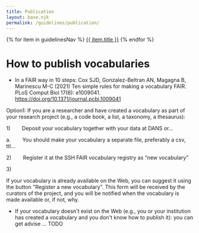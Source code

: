 ```yaml
---
title: Publication
layout: base.njk
permalink: /guidelines/publication/
---
```

<nav class="local-nav">
  {% for item in guidelinesNav %}
    <a href="{{ item.url }}">{{ item.title }}</a>
  {% endfor %}
</nav>

# How to publish vocabularies

- In a FAIR way in 10 steps: Cox SJD, Gonzalez-Beltran AN, Magagna B, Marinescu M-C (2021) Ten simple rules for making a vocabulary FAIR. PLoS Comput Biol 17(6): e1009041. https://doi.org/10.1371/journal.pcbi.1009041

Option1: If you are a researcher and have created a vocabulary as part of your research project (e.g., a code book, a list, a taxonomy, a thesaurus):

1)        Deposit your vocabulary together with your data at DANS or…

a.        You should make your vocabulary a separate file, preferably a csv, ttl…

2)        Register it at the SSH FAIR vocabulary registry as “new vocabulary”

3)         

 If your vocabulary is already available on the Web, you can suggest it using the button "Register a new vocabulary". This form will be received by the curators of the project, and you will be notified when the vocabulary is made available or, if not, why.
- If your vocabulary doesn't exist on the Web (e.g., you or your institution has created a vocabulary and you don't know how to publish it): you can get advise ... TODO